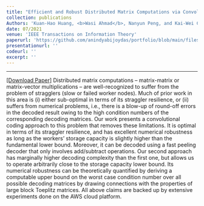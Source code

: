 ```yaml
---
title: "Efficient and Robust Distributed Matrix Computations via Convolutional Coding"
collection: publications
Authors: 'Kuan-Hao Huang, <b>Wasi Ahmad</b>, Nanyun Peng, and Kai-Wei Chang.'
date: 07/2021
venue: 'IEEE Transactions on Information Theory'
paperurl: 'https://github.com/anindyabijoydas/portfolio/blob/main/files/Convolutional_Coding.pdf'
presentationurl: ''
codeurl: ''
excerpt: ''
---
```

---
<a href='https://ieeexplore.ieee.org/abstract/document/9478901' target="_blank">[Download Paper]</a>
Distributed matrix computations – matrix-matrix or matrix-vector multiplications – are well-recognized to suffer from the problem of stragglers (slow or failed worker nodes). Much of prior work in this area is (i) either sub-optimal in terms of its straggler resilience, or (ii) suffers from numerical problems, i.e., there is a blow-up of round-off errors in the decoded result owing to the high condition numbers of the corresponding decoding matrices. Our work presents a convolutional coding approach to this problem that removes these limitations. It is optimal in terms of its straggler resilience, and has excellent numerical robustness as long as the workers’ storage capacity is slightly higher than the fundamental lower bound. Moreover, it can be decoded using a fast peeling decoder that only involves add/subtract operations. Our second approach has marginally higher decoding complexity than the first one, but allows us to operate arbitrarily close to the storage capacity lower bound. Its numerical robustness can be theoretically quantified by deriving a computable upper bound on the worst case condition number over all possible decoding matrices by drawing connections with the properties of large block Toeplitz matrices. All above claims are backed up by extensive experiments done on the AWS cloud platform.


